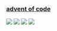 ### [advent of code](https://adventofcode.com/)
![](https://img.shields.io/badge/day%20📅-10-blue)
![](https://img.shields.io/badge/stars%20⭐-18-yellow)
![](https://img.shields.io/badge/days%20completed-9-red)
![](https://github.com/KeeeN/KeeeN/actions/workflows/update_AOC_badges.yml/badge.svg)
